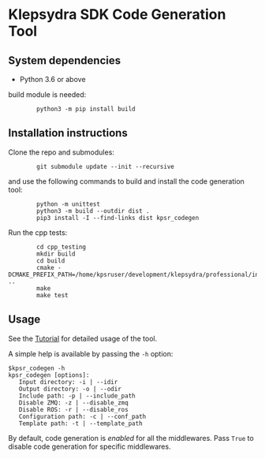 # Klepsydra SDK Code Generation Tool

## System dependencies

* Python 3.6 or above

build module is needed:

```
        python3 -m pip install build
```

## Installation instructions 

Clone the repo and submodules: 

```
        git submodule update --init --recursive 
```

and use the following commands to build and install the code generation tool:


```
        python -m unittest
        python3 -m build --outdir dist .
        pip3 install -I --find-links dist kpsr_codegen
```

Run the cpp tests:

```
        cd cpp_testing
        mkdir build
        cd build
        cmake -DCMAKE_PREFIX_PATH=/home/kpsruser/development/klepsydra/professional/install ..
        make
        make test
```


## Usage

See the [Tutorial](https://github.com/klepsydra-technologies/kpsr-tutorial/blob/main/tutorials/chapter3.md) for detailed usage of the tool.

A simple help is available by passing the `-h` option:

```
$kpsr_codegen -h
kpsr_codegen [options]: 
   Input directory: -i | --idir
   Output directory: -o | --odir
   Include path: -p | --include_path
   Disable ZMQ: -z | --disable_zmq
   Disable ROS: -r | --disable_ros
   Configuration path: -c | --conf_path
   Template path: -t | --template_path
```

By default, code generation is *enabled* for all the middlewares. Pass `True` to disable code generation for specific middlewares.
